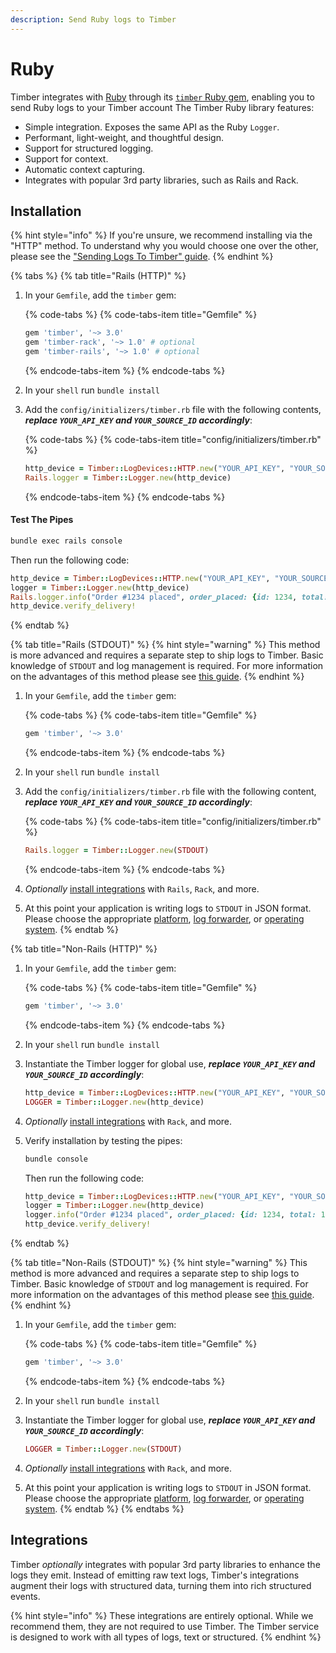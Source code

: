 ```yaml
---
description: Send Ruby logs to Timber
---
```


# Ruby

Timber integrates with [Ruby](https://www.ruby-lang.org) through its [`timber` Ruby gem](https://rubygems.org/gems/timber), enabling you to send Ruby logs to your Timber account The Timber Ruby library features:

* Simple integration. Exposes the same API as the Ruby `Logger`.
* Performant, light-weight, and thoughtful design.
* Support for structured logging.
* Support for context.
* Automatic context capturing.
* Integrates with popular 3rd party libraries, such as Rails and Rack.

## Installation

{% hint style="info" %}
If you're unsure, we recommend installing via the "HTTP" method. To understand why you would choose one over the other, please see the ["Sending Logs To Timber" guide](../../../guides/sending-logs-to-timber.md).
{% endhint %}

{% tabs %}
{% tab title="Rails \(HTTP\)" %}
1. In your `Gemfile`, add the `timber` gem:  


   {% code-tabs %}
   {% code-tabs-item title="Gemfile" %}
   ```ruby
   gem 'timber', '~> 3.0'
   gem 'timber-rack', '~> 1.0' # optional
   gem 'timber-rails', '~> 1.0' # optional
   ```
   {% endcode-tabs-item %}
   {% endcode-tabs %}

2. In your `shell` run `bundle install`
3. Add the `config/initializers/timber.rb` file with the following contents, _**replace `YOUR_API_KEY` and `YOUR_SOURCE_ID` accordingly**_:  


   {% code-tabs %}
   {% code-tabs-item title="config/initializers/timber.rb" %}
   ```ruby
   http_device = Timber::LogDevices::HTTP.new("YOUR_API_KEY", "YOUR_SOURCE_ID")
   Rails.logger = Timber::Logger.new(http_device)
   ```
   {% endcode-tabs-item %}
   {% endcode-tabs %}

#### Test The Pipes

```bash
bundle exec rails console
```

Then run the following code:

```ruby
http_device = Timber::LogDevices::HTTP.new("YOUR_API_KEY", "YOUR_SOURCE_ID")
logger = Timber::Logger.new(http_device)
Rails.logger.info("Order #1234 placed", order_placed: {id: 1234, total: 100.54})
http_device.verify_delivery!
```
{% endtab %}

{% tab title="Rails \(STDOUT\)" %}
{% hint style="warning" %}
This method is more advanced and requires a separate step to ship logs to Timber. Basic knowledge of `STDOUT` and log management is required. For more information on the advantages of this method please see [this guide](../../../guides/sending-logs-to-timber.md).
{% endhint %}

1. In your `Gemfile`, add the `timber` gem:  


   {% code-tabs %}
   {% code-tabs-item title="Gemfile" %}
   ```ruby
   gem 'timber', '~> 3.0'
   ```
   {% endcode-tabs-item %}
   {% endcode-tabs %}

2. In your `shell` run `bundle install`
3. Add the `config/initializers/timber.rb` file with the following content, _**replace `YOUR_API_KEY` and `YOUR_SOURCE_ID` accordingly**_:  


   {% code-tabs %}
   {% code-tabs-item title="config/initializers/timber.rb" %}
   ```ruby
   Rails.logger = Timber::Logger.new(STDOUT)
   ```
   {% endcode-tabs-item %}
   {% endcode-tabs %}

4. _Optionally_ [install integrations](./#integrations) with `Rails`, `Rack`, and more.
5. At this point your application is writing logs to `STDOUT` in JSON format. Please choose the appropriate [platform](../../platforms/), [log forwarder](../../log-forwarders/), or [operating system](../../operating-systems/).
{% endtab %}

{% tab title="Non-Rails \(HTTP\)" %}
1. In your `Gemfile`, add the `timber` gem:  


   {% code-tabs %}
   {% code-tabs-item title="Gemfile" %}
   ```ruby
   gem 'timber', '~> 3.0'
   ```
   {% endcode-tabs-item %}
   {% endcode-tabs %}

2. In your `shell` run `bundle install`
3. Instantiate the Timber logger for global use, _**replace `YOUR_API_KEY` and `YOUR_SOURCE_ID` accordingly**_:  


   ```ruby
   http_device = Timber::LogDevices::HTTP.new("YOUR_API_KEY", "YOUR_SOURCE_ID")
   LOGGER = Timber::Logger.new(http_device)
   ```

4. _Optionally_ [install integrations](./#integrations) with `Rack`, and more.
5. Verify installation by testing the pipes:  


   ```bash
   bundle console
   ```

   Then run the following code:  


   ```ruby
   http_device = Timber::LogDevices::HTTP.new("YOUR_API_KEY", "YOUR_SOURCE_ID")
   logger = Timber::Logger.new(http_device)
   logger.info("Order #1234 placed", order_placed: {id: 1234, total: 100.54})
   http_device.verify_delivery!
   ```
{% endtab %}

{% tab title="Non-Rails \(STDOUT\)" %}
{% hint style="warning" %}
This method is more advanced and requires a separate step to ship logs to Timber. Basic knowledge of `STDOUT` and log management is required. For more information on the advantages of this method please see [this guide](../../../guides/sending-logs-to-timber.md).
{% endhint %}

1. In your `Gemfile`, add the `timber` gem:  


   {% code-tabs %}
   {% code-tabs-item title="Gemfile" %}
   ```ruby
   gem 'timber', '~> 3.0'
   ```
   {% endcode-tabs-item %}
   {% endcode-tabs %}

2. In your `shell` run `bundle install`
3. Instantiate the Timber logger for global use, _**replace `YOUR_API_KEY` and `YOUR_SOURCE_ID` accordingly**_:  


   ```ruby
   LOGGER = Timber::Logger.new(STDOUT)
   ```

4. _Optionally_ [install integrations](./#integrations) with `Rack`, and more.
5. At this point your application is writing logs to `STDOUT` in JSON format. Please choose the appropriate [platform](../../platforms/), [log forwarder](../../log-forwarders/), or [operating system](../../operating-systems/).
{% endtab %}
{% endtabs %}

## Integrations

Timber _optionally_ integrates with popular 3rd party libraries to enhance the logs they emit. Instead of emitting raw text logs, Timber's integrations augment their logs with structured data, turning them into rich structured events.

{% hint style="info" %}
These integrations are entirely optional. While we recommend them, they are not required to use Timber. The Timber service is designed to work with all types of logs, text or structured.
{% endhint %}

